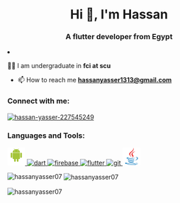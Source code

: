<h1 align="center">Hi 👋, I'm Hassan</h1>
<h3 align="center">A flutter developer from Egypt</h3>

<li>
<p dir="auto">👨‍💻 I am undergraduate in <strong>fci at scu</strong></p>
</li>

- 📫 How to reach me **hassanyasser1313@gmail.com**

<h3 align="left">Connect with me:</h3>
<p align="left">
<a href="https://linkedin.com/in/hassan-yasser-227545249" target="blank"><img align="center" src="https://raw.githubusercontent.com/rahuldkjain/github-profile-readme-generator/master/src/images/icons/Social/linked-in-alt.svg" alt="hassan-yasser-227545249" height="30" width="40" /></a>
</p>

<h3 align="left">Languages and Tools:</h3>
<p align="left"> <a href="https://developer.android.com" target="_blank" rel="noreferrer"> <img src="https://raw.githubusercontent.com/devicons/devicon/master/icons/android/android-original-wordmark.svg" alt="android" width="40" height="40"/> </a> <a href="https://dart.dev" target="_blank" rel="noreferrer"> <img src="https://www.vectorlogo.zone/logos/dartlang/dartlang-icon.svg" alt="dart" width="40" height="40"/> </a> <a href="https://firebase.google.com/" target="_blank" rel="noreferrer"> <img src="https://www.vectorlogo.zone/logos/firebase/firebase-icon.svg" alt="firebase" width="40" height="40"/> </a> <a href="https://flutter.dev" target="_blank" rel="noreferrer"> <img src="https://www.vectorlogo.zone/logos/flutterio/flutterio-icon.svg" alt="flutter" width="40" height="40"/> </a> <a href="https://git-scm.com/" target="_blank" rel="noreferrer"> <img src="https://www.vectorlogo.zone/logos/git-scm/git-scm-icon.svg" alt="git" width="40" height="40"/> </a> <a href="https://www.java.com" target="_blank" rel="noreferrer"> <img src="https://raw.githubusercontent.com/devicons/devicon/master/icons/java/java-original.svg" alt="java" width="40" height="40"/> </a> </p>

<p><img align="left" src="https://github-readme-stats.vercel.app/api/top-langs?username=hassanyasser07&show_icons=true&locale=en&layout=compact" alt="hassanyasser07" /></p>

<p>&nbsp;<img align="center" src="https://github-readme-stats.vercel.app/api?username=hassanyasser07&show_icons=true&locale=en" alt="hassanyasser07" /></p>

<p><img align="center" src="https://github-readme-streak-stats.herokuapp.com/?user=hassanyasser07&" alt="hassanyasser07" /></p>
